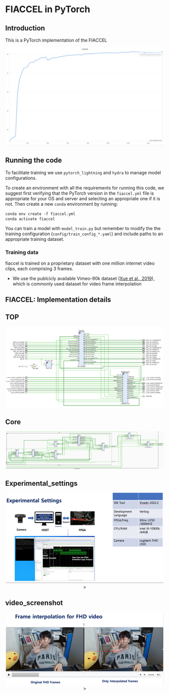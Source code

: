 # FIACCEL in PyTorch

## Introduction
This is a PyTorch implementation of the FIACCEL

<p align='center'>
    <img src="fig/val_psnr.png" width="500" center>
</p>

## Running the code
To facilitate training we use `pytorch_lightning` and `hydra` to manage model configurations.

To create an environment with all the requirements for running this code, we suggest first verifying that the PyTorch version in the `fiaccel.yml` file is appropriate for your OS and server and selecting an appropriate one if it is not.
Then create a new `conda` environment by running:
```
conda env create -f fiaccel.yml
conda activate fiaccel
```
You can train a model with `model_train.py` but remember to modify the the training configuration (`config/train_config_*.yaml`) and include paths to an appropriate training dataset.


### Training data

fiaccel is trained on a proprietary dataset with one million internet video clips, each comprising 3 frames.

- We use the publcicly available Vimeo-90k dataset ([Xue et al., 2019](https://arxiv.org/abs/1711.09078)), which is commonly used dataset for video frame interpolation

## FIACCEL: Implementation details

## TOP
<p align='center'>
    <img src="fig/FIACCEL_HW.png" width="500" center>
</p>

## Core
<p align='center'>
    <img src="fig/Core.png" width="500" center>
</p>

## Experimental_settings
<p align="center">
  <img src="fig/experimental_settings.png" width="500" center>>
</p>

## video_screenshot
<p align="center">
  <img src="fig/video_screenshot.png" width="500" center>>
</p>
